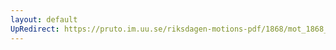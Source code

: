 ```yaml
---
layout: default
UpRedirect: https://pruto.im.uu.se/riksdagen-motions-pdf/1868/mot_1868__ak__265/mot_1868__ak__265-001.pdf
---
```

